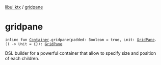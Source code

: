 [libui.ktx](README.md) / [gridpane](gridpane.md)

# gridpane

`inline fun `[`Container`](-container/README.md)`.gridpane(padded: Boolean = true, init: `[`GridPane`](-grid-pane/README.md)`.() -> Unit = {}): `[`GridPane`](-grid-pane/README.md)

DSL builder for a powerful container that allow to specify size and position of each children.
